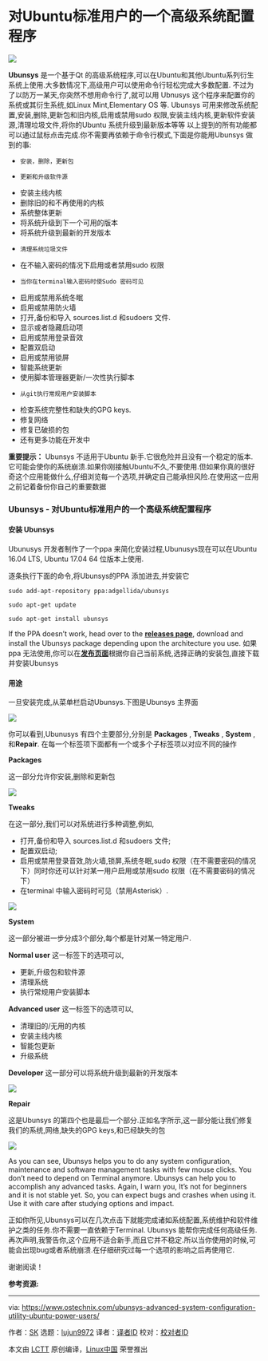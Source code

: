 对Ubuntu标准用户的一个高级系统配置程序
======

![](https://www.ostechnix.com/wp-content/uploads/2017/08/Ubunsys-4-1-720x340.png)


**Ubunsys** 是一个基于Qt 的高级系统程序,可以在Ubuntu和其他Ubuntu系列衍生系统上使用.大多数情况下,高级用户可以使用命令行轻松完成大多数配置.
不过为了以防万一某天,你突然不想用命令行了,就可以用 Ubnusys 这个程序来配置你的系统或其衍生系统,如Linux Mint,Elementary OS 等. Ubunsys 可用来修改系统配置,安装,删除,更新包和旧内核,启用或禁用sudo 权限,安装主线内核,更新软件安装源,清理垃圾文件,将你的Ubuntu 系统升级到最新版本等等
以上提到的所有功能都可以通过鼠标点击完成.你不需要再依赖于命令行模式,下面是你能用Ubunsys 做到的事:


  * 	安装，删除，更新包
  * 	更新和升级软件源
  *  安装主线内核
  *  删除旧的和不再使用的内核
  *  系统整体更新
  *  将系统升级到下一个可用的版本
  *  将系统升级到最新的开发版本
  * 	清理系统垃圾文件
  *  在不输入密码的情况下启用或者禁用sudo 权限
  * 	当你在terminal输入密码时使Sudo 密码可见
  *  启用或禁用系统冬眠
  *  启用或禁用防火墙 
  *  打开,备份和导入 sources.list.d 和sudoers 文件.
  *  显示或者隐藏启动项
  *  启用或禁用登录音效
  *  配置双启动
  *  启用或禁用锁屏
  *  智能系统更新
  *  使用脚本管理器更新/一次性执行脚本
  * 	从git执行常规用户安装脚本
  *  检查系统完整性和缺失的GPG keys.
  *  修复网络
  *  修复已破损的包
  *  还有更多功能在开发中 

**重要提示：** Ubunsys 不适用于Ubuntu 新手.它很危险并且没有一个稳定的版本.它可能会使你的系统崩溃.如果你刚接触Ubuntu不久,不要使用.但如果你真的很好奇这个应用能做什么,仔细浏览每一个选项,并确定自己能承担风险.在使用这一应用之前记着备份你自己的重要数据

### Ubunsys - 对Ubuntu标准用户的一个高级系统配置程序

#### 安装 Ubunsys


Ubunusys 开发者制作了一个ppa 来简化安装过程,Ubunusys现在可以在Ubuntu 16.04 LTS, Ubuntu 17.04 64 位版本上使用.

逐条执行下面的命令,将Ubunsys的PPA 添加进去,并安装它
```
sudo add-apt-repository ppa:adgellida/ubunsys

sudo apt-get update

sudo apt-get install ubunsys

```

If the PPA doesn’t work, head over to the [**releases page**][1], download and install the Ubunsys package depending upon the architecture you use.
如果ppa 无法使用,你可以在[**发布页面**][1]根据你自己当前系统,选择正确的安装包,直接下载并安装Ubunsys

#### 用途

一旦安装完成,从菜单栏启动Ubunsys.下图是Ubunsys 主界面

![][3]

你可以看到,Ubunusys 有四个主要部分,分别是 **Packages** , **Tweaks** , **System** ,和**Repair**. 在每一个标签项下面都有一个或多个子标签项以对应不同的操作


**Packages**

这一部分允许你安装,删除和更新包

![][4]

**Tweaks**

在这一部分,我们可以对系统进行多种调整,例如,

  * 打开,备份和导入 sources.list.d 和sudoers 文件;
  * 配置双启动;
  * 启用或禁用登录音效,防火墙,锁屏,系统冬眠,sudo 权限（在不需要密码的情况下）同时你还可以针对某一用户启用或禁用sudo 权限（在不需要密码的情况下）
  * 在terminal 中输入密码时可见（禁用Asterisk）.



![][5]

**System**

这一部分被进一步分成3个部分,每个都是针对某一特定用户.

**Normal user** 这一标签下的选项可以,

  * 更新,升级包和软件源
  * 清理系统
  * 执行常规用户安装脚本



**Advanced user** 这一标签下的选项可以,

*	清理旧的/无用的内核
* 安装主线内核
* 智能包更新
* 升级系统




**Developer** 这一部分可以将系统升级到最新的开发版本

![][6]

**Repair**

这是Ubunsys 的第四个也是最后一个部分.正如名字所示,这一部分能让我们修复我们的系统,网络,缺失的GPG keys,和已经缺失的包

![][7]

As you can see, Ubunsys helps you to do any system configuration, maintenance and software management tasks with few mouse clicks. You don’t need to depend on Terminal anymore. Ubunsys can help you to accomplish any advanced tasks. Again, I warn you, It’s not for beginners and it is not stable yet. So, you can expect bugs and crashes when using it. Use it with care after studying options and impact.

正如你所见,Ubunsys可以在几次点击下就能完成诸如系统配置,系统维护和软件维护之类的任务.你不需要一直依赖于Terminal. Ubunsys 能帮你完成任何高级任务.再次声明,我警告你,这个应用不适合新手,而且它并不稳定.所以当你使用的时候,可能会出现bug或者系统崩溃.在仔细研究过每一个选项的影响之后再使用它.

谢谢阅读！

**参考资源:**



--------------------------------------------------------------------------------

via: https://www.ostechnix.com/ubunsys-advanced-system-configuration-utility-ubuntu-power-users/

作者：[SK][a]
选题：[lujun9972](https://github.com/lujun9972)
译者：[译者ID](https://github.com/译者ID)
校对：[校对者ID](https://github.com/校对者ID)

本文由 [LCTT](https://github.com/LCTT/TranslateProject) 原创编译，[Linux中国](https://linux.cn/) 荣誉推出

[a]:https://www.ostechnix.com/author/sk/
[1]:https://github.com/adgellida/ubunsys/releases
[2]:data:image/gif;base64,R0lGODlhAQABAIAAAAAAAP///yH5BAEAAAAALAAAAAABAAEAAAIBRAA7
[3]:http://www.ostechnix.com/wp-content/uploads/2017/08/Ubunsys-1.png
[4]:http://www.ostechnix.com/wp-content/uploads/2017/08/Ubunsys-2.png
[5]:http://www.ostechnix.com/wp-content/uploads/2017/08/Ubunsys-5.png
[6]:http://www.ostechnix.com/wp-content/uploads/2017/08/Ubunsys-9.png
[7]:http://www.ostechnix.com/wp-content/uploads/2017/08/Ubunsys-11.png

